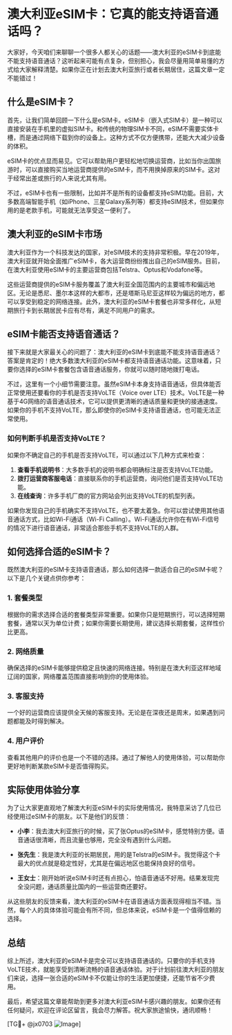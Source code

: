 # 澳大利亚eSIM卡：它真的能支持语音通话吗？

大家好，今天咱们来聊聊一个很多人都关心的话题——澳大利亚的eSIM卡到底能不能支持语音通话？这听起来可能有点复杂，但别担心，我会尽量用简单易懂的方式给大家解释清楚。如果你正在计划去澳大利亚旅行或者长期居住，这篇文章一定不能错过！

## 什么是eSIM卡？

首先，让我们简单回顾一下什么是eSIM卡。eSIM卡（嵌入式SIM卡）是一种可以直接安装在手机里的虚拟SIM卡。和传统的物理SIM卡不同，eSIM不需要实体卡槽，而是通过网络下载到你的设备上。这种方式不仅方便携带，还能大大减少设备的体积。

eSIM卡的优点显而易见。它可以帮助用户更轻松地切换运营商，比如当你出国旅游时，可以直接购买当地运营商提供的eSIM卡，而不用换掉原来的SIM卡。这对于经常出差或旅行的人来说尤其有用。

不过，eSIM卡也有一些限制，比如并不是所有的设备都支持eSIM功能。目前，大多数高端智能手机（如iPhone、三星Galaxy系列等）都支持eSIM技术，但如果你用的是老款手机，可能就无法享受这一便利了。

## 澳大利亚的eSIM卡市场

澳大利亚作为一个科技发达的国家，对eSIM技术的支持非常积极。早在2019年，澳大利亚就开始全面推广eSIM卡，各大运营商纷纷推出自己的eSIM服务。目前，在澳大利亚使用eSIM卡的主要运营商包括Telstra、Optus和Vodafone等。

这些运营商提供的eSIM卡服务覆盖了澳大利亚全国范围内的主要城市和偏远地区。无论是悉尼、墨尔本这样的大都市，还是塔斯马尼亚这样较为偏远的地方，都可以享受到稳定的网络连接。此外，澳大利亚的eSIM卡套餐也非常多样化，从短期旅行卡到长期居民卡应有尽有，满足不同用户的需求。

## eSIM卡能否支持语音通话？

接下来就是大家最关心的问题了：澳大利亚的eSIM卡到底能不能支持语音通话？答案是肯定的！绝大多数澳大利亚的eSIM卡都支持语音通话功能。这意味着，只要你选择的eSIM卡套餐包含语音通话服务，你就可以随时随地拨打电话。

不过，这里有一个小细节需要注意。虽然eSIM卡本身支持语音通话，但具体能否正常使用还要看你的手机是否支持VoLTE（Voice over LTE）技术。VoLTE是一种基于4G网络的语音通话技术，它可以提供更清晰的通话质量和更快的接通速度。如果你的手机不支持VoLTE，那么即使你的eSIM卡支持语音通话，也可能无法正常使用。

### 如何判断手机是否支持VoLTE？

如果你不确定自己的手机是否支持VoLTE，可以通过以下几种方式来检查：

1. **查看手机说明书**：大多数手机的说明书都会明确标注是否支持VoLTE功能。
2. **拨打运营商客服电话**：直接联系你的手机运营商，询问他们是否支持VoLTE功能。
3. **在线查询**：许多手机厂商的官方网站会列出支持VoLTE的机型列表。

如果你发现自己的手机确实不支持VoLTE，也不要太着急。你可以尝试使用其他语音通话方式，比如Wi-Fi通话（Wi-Fi Calling）。Wi-Fi通话允许你在有Wi-Fi信号的情况下进行语音通话，非常适合那些手机不支持VoLTE的人群。

## 如何选择合适的eSIM卡？

既然澳大利亚的eSIM卡支持语音通话，那么如何选择一款适合自己的eSIM卡呢？以下是几个关键点供你参考：

### 1. 套餐类型

根据你的需求选择合适的套餐类型非常重要。如果你只是短期旅行，可以选择短期套餐，通常以天为单位计费；如果你需要长期使用，建议选择长期套餐，这样性价比更高。

### 2. 网络质量

确保选择的eSIM卡能够提供稳定且快速的网络连接。特别是在澳大利亚这样地域辽阔的国家，网络覆盖范围直接影响到你的使用体验。

### 3. 客服支持

一个好的运营商应该提供全天候的客服支持。无论是在深夜还是周末，如果遇到问题都能及时得到解决。

### 4. 用户评价

查看其他用户的评价也是一个不错的选择。通过了解他人的使用体验，可以帮助你更好地判断某款eSIM卡是否值得购买。

## 实际使用体验分享

为了让大家更直观地了解澳大利亚eSIM卡的实际使用情况，我特意采访了几位已经使用过eSIM卡的朋友。以下是他们的反馈：

- **小李**：我去澳大利亚旅行的时候，买了张Optus的eSIM卡，感觉特别方便。语音通话很清晰，而且流量也够用，完全没有遇到什么问题。
  
- **张先生**：我是澳大利亚的长期居民，用的是Telstra的eSIM卡。我觉得这个卡最大的优点就是稳定性好，尤其是在偏远地区也能保持良好的信号。

- **王女士**：刚开始听说eSIM卡时还有点担心，怕语音通话不好用。结果发现完全没问题，通话质量比国内的一些运营商还要好。

从这些朋友的反馈来看，澳大利亚的eSIM卡在语音通话方面表现得相当不错。当然，每个人的具体体验可能会有所不同，但总体来说，eSIM卡是一个值得信赖的选择。

## 总结

综上所述，澳大利亚的eSIM卡是完全可以支持语音通话的。只要你的手机支持VoLTE技术，就能享受到清晰流畅的语音通话体验。对于计划前往澳大利亚的朋友们来说，选择一张合适的eSIM卡不仅能让你的生活更加便捷，还能节省不少费用。

最后，希望这篇文章能帮助到更多对澳大利亚eSIM卡感兴趣的朋友。如果你还有任何疑问，欢迎在评论区留言，我会尽力解答。祝大家旅途愉快，通讯顺畅！

[TG💪+ @jx0703 ![Image](https://github.com/user-attachments/assets/dbca1d08-cadb-493c-b0ec-ad6f7a83f270)]